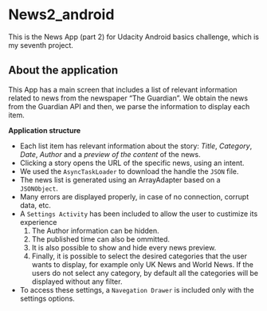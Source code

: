 # News2_android

This is the News App (part 2) for Udacity Android basics challenge, which is my seventh project.

## About the application

This App has a main screen that includes a list of relevant information related to news from the newspaper “The Guardian”. 
We obtain the news from the Guardian API and then, we parse the information to display each item.

**Application structure**

* Each list item has relevant information about the story: *Title*, *Category*, *Date*, *Author* and a *preview of the content* of the news.
* Clicking a story opens the URL of the specific news, using an intent.
* We used the `AsyncTaskLoader` to download the handle the `JSON` file.
* The news list is generated using an ArrayAdapter based on a `JSONObject`.
* Many errors are displayed properly, in case of no connection, corrupt data, etc.
* A `Settings Activity` has been included to allow the user to custimize its experience
  1. The Author information can be hidden.
  2. The published time can also be ommitted.
  2. It is also possible to show and hide every news preview.
  4. Finally, it is possible to select the desired categories that the user wants to display, for example only UK News and World News. If the users do not select any category, by default all the categories will be displayed without any filter.
* To access these settings, a `Navegation Drawer` is included only with the settings options.
